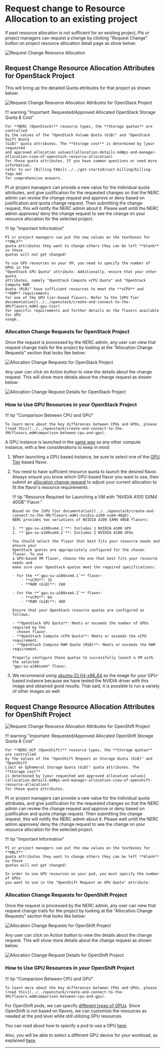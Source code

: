 # Request change to Resource Allocation to an existing project

If past resource allocation is not sufficient for an existing project, PIs or project
managers can request a change by clicking "Request Change" button on project
resource allocation detail page as show below:

![Request Change Resource Allocation](images/coldfront-request-change-allocation.png)

## Request Change Resource Allocation Attributes for OpenStack Project

This will bring up the detailed Quota attributes for that project as shown below:

![Request Change Resource Allocation Attributes for OpenStack Project](images/coldfront-openstack-allocation-attributes.png)

!!! warning "Important: Requested/Approved Allocated OpenStack Storage Quota & Cost"

    For **NERC (OpenStack)** resource types, the **Storage quotas** are controlled
    by the values of the "OpenStack Volume Quota (GiB)" and "OpenStack Swift Quota
    (GiB)" quota attributes. The **Storage cost** is determined by [your requested
    and approved allocation values](allocation-details.md#pi-and-manager-allocation-view-of-openstack-resource-allocation)
    for these quota attributes. If you have common questions or need more information,
    refer to our [Billing FAQs](../../get-started/cost-billing/billing-faqs.md)
    for comprehensive answers.

PI or project managers can provide a new value for the individual quota attributes,
and give justification for the requested changes so that the NERC admin can review
the change request and approve or deny based on justification and quota change request.
Then submitting the change request, this will notify the NERC admin about it. Please
wait untill the NERC admin approves/ deny the change request to see the change on
your resource allocation for the selected project.

!!! tip "Important Information"

    PI or project managers can put the new values on the textboxes for **ONLY**
    quota attributes they want to change others they can be left **blank** so those
    quotas will not get changed!

    To use GPU resources on your VM, you need to specify the number of GPUs in the
    "OpenStack GPU Quota" attribute. Additionally, ensure that your other quota
    attributes, namely "OpenStack Compute vCPU Quota" and "OpenStack Compute RAM
    Quota (MiB)" have sufficient resources to meet the **vCPU** and **RAM** requirements
    for one of the GPU tier-based flavors. Refer to the [GPU Tier documentation](../../openstack/create-and-connect-to-the-VM/flavors.md#3-gpu-tier)
    for specific requirements and further details on the flavors available for GPU
    usage.

### Allocation Change Requests for OpenStack Project

Once the request is processed by the NERC admin, any user can view that request
change trails for the project by looking at the "Allocation Change Requests"
section that looks like below:

![Allocation Change Requests for OpenStack Project](images/coldfront-openstack-allocation-change-requests.png)

Any user can click on Action button to view the details about the change request.
This will show more details about the change request as shown below:

![Allocation Change Request Details for OpenStack Project](images/coldfront-openstack-change-requested-details.png)

### How to Use GPU Resources in your OpenStack Project

!!! tip "Comparison Between CPU and GPU"

    To learn more about the key differences between CPUs and GPUs, please [read this](../../openstack/create-and-connect-to-the-VM/flavors.md#comparison-between-cpu-and-gpu).

A GPU instance is launched in the [same way](../../openstack/create-and-connect-to-the-VM/launch-a-VM.md)
as any other compute instance, with a few considerations to keep in mind:

1.  When launching a GPU based instance, be sure to select one of the
    [GPU Tier](../../openstack/create-and-connect-to-the-VM/flavors.md#3-gpu-tier)
    based flavor.

2.  You need to have sufficient resource quota to launch the desired flavor. Always
    ensure you know which GPU-based flavor you want to use, then submit an
    [allocation change request](#request-change-resource-allocation-attributes-for-openstack-project)
    to adjust your current allocation to fit the flavor's resource requirements.

    !!! tip "Resource Required for Launching a VM with "NVIDIA A100 SXM4 40GB" Flavor."

        Based on the [GPU Tier documentation](../../openstack/create-and-connect-to-the-VM/flavors.md#i-nvidia-a100-sxm4-40gb),
        NERC provides two variations of NVIDIA A100 SXM4 40GB flavors:

        1. **`gpu-su-a100sxm4.1`**: Includes 1 NVIDIA A100 GPU
        2. **`gpu-su-a100sxm4.2`**: Includes 2 NVIDIA A100 GPUs

        You should select the flavor that best fits your resource needs and ensure your
        OpenStack quotas are appropriately configured for the chosen flavor. To use
        a GPU-based VM flavor, choose the one that best fits your resource needs and
        make sure your OpenStack quotas meet the required specifications:

        - For the **`gpu-su-a100sxm4.1`** flavor:
            - **vCPU**: 32
            - **RAM (GiB)**: 240

        - For the **`gpu-su-a100sxm4.2`** flavor:
            - **vCPU**: 64
            - **RAM (GiB)**: 480

        Ensure that your OpenStack resource quotas are configured as follows:

        - **OpenStack GPU Quota**: Meets or exceeds the number of GPUs required by the
          chosen flavor.
        - **OpenStack Compute vCPU Quota**: Meets or exceeds the vCPU requirement.
        - **OpenStack Compute RAM Quota (MiB)**: Meets or exceeds the RAM requirement.

        Properly configure these quotas to successfully launch a VM with the selected
        "gpu-su-a100sxm4" flavor.

3.  We recommend using [ubuntu-22.04-x86_64](../../openstack/create-and-connect-to-the-VM/images.md#nerc-images-list)
    as the image for your GPU-based instance because we have tested the NVIDIA driver
    with this image and obtained good results. That said, it is possible to run a
    variety of other images as well.

## Request Change Resource Allocation Attributes for OpenShift Project

![Request Change Resource Allocation Attributes for OpenShift Project](images/coldfront-openshift-allocation-attributes.png)

!!! warning "Important: Requested/Approved Allocated OpenShift Storage Quota & Cost"

    For **NERC-OCP (OpenShift)** resource types, the **Storage quotas** are controlled
    by the values of the "OpenShift Request on Storage Quota (GiB)" and "OpenShift
    Limit on Ephemeral Storage Quota (GiB)" quota attributes. The **Storage cost**
    is determined by [your requested and approved allocation values](allocation-details.md#pi-and-manager-allocation-view-of-openshift-resource-allocation)
    for these quota attributes.

PI or project managers can provide a new value for the individual quota attributes,
and give justification for the requested changes so that the NERC admin can review
the change request and approve or deny based on justification and quota change request.
Then submitting the change request, this will notify the NERC admin about it. Please
wait untill the NERC admin approves/ deny the change request to see the change on
your resource allocation for the selected project.

!!! tip "Important Information"

    PI or project managers can put the new values on the textboxes for **ONLY**
    quota attributes they want to change others they can be left **blank** so those
    quotas will not get changed!

    In order to use GPU resources on your pod, you must specify the number of GPUs
    you want to use in the "OpenShift Request on GPU Quota" attribute.

### Allocation Change Requests for OpenShift Project

Once the request is processed by the NERC admin, any user can view that request
change trails for the project by looking at the "Allocation Change Requests"
section that looks like below:

![Allocation Change Requests for OpenShift Project](images/coldfront-openshift-allocation-change-requests.png)

Any user can click on Action button to view the details about the change request.
This will show more details about the change request as shown below:

![Allocation Change Request Details for OpenShift Project](images/coldfront-openshift-change-requested-details.png)

### How to Use GPU Resources in your OpenShift Project

!!! tip "Comparison Between CPU and GPU"

    To learn more about the key differences between CPUs and GPUs, please [read this](../../openstack/create-and-connect-to-the-VM/flavors.md#comparison-between-cpu-and-gpu).

For OpenShift pods, we can specify [different types of GPUs](../../openshift/gpus/intro-to-gpus-on-nerc-ocp.md).
Since OpenShift is not based on flavors, we can customize the resources as
needed at the pod level while still utilizing GPU resources.

You can read about how to specify a pod to use a GPU [here](../../openshift/applications/scaling-and-performance-guide.md#how-to-specify-pod-to-use-gpu).

Also, you will be able to select a different GPU device for your workload, as
explained [here](../../openshift/applications/scaling-and-performance-guide.md#how-to-select-a-different-gpu-device).

---
